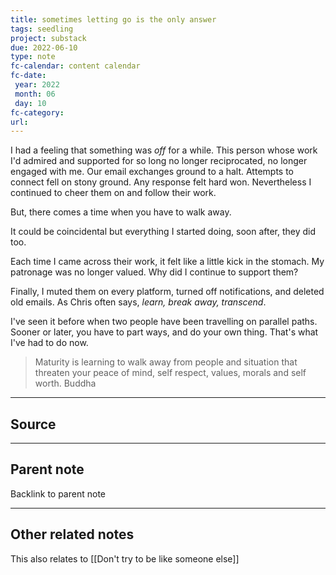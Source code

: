 ```yaml
---
title: sometimes letting go is the only answer
tags: seedling
project: substack
due: 2022-06-10
type: note
fc-calendar: content calendar
fc-date:
 year: 2022
 month: 06
 day: 10
fc-category: 
url:
---
```


I had a feeling that something was *off* for a while. This person whose work I'd admired and supported for so long no longer reciprocated, no longer engaged with me. Our email exchanges ground to a halt. Attempts to connect fell on stony ground. Any response felt hard won. Nevertheless I continued to cheer them on and follow their work.

But, there comes a time when you have to walk away. 

It could be coincidental but everything I started doing, soon after, they did too. 

Each time I came across their work, it felt like a little kick in the stomach. My patronage was no longer valued. Why did I continue to support them?

Finally, I muted them on every platform, turned off notifications, and deleted old emails. As Chris often says, *learn, break away, transcend*. 

I've seen it before when two people have been travelling on parallel paths. Sooner or later, you have to part ways, and do your own thing. That's what I've had to do now.

> Maturity is learning to walk away from people and situation that threaten your peace of mind, self respect, values, morals and self worth. Buddha

---

## Source



---

## Parent note

Backlink to parent note

---

## Other related notes

This also relates to [[Don't try to be like someone else]]